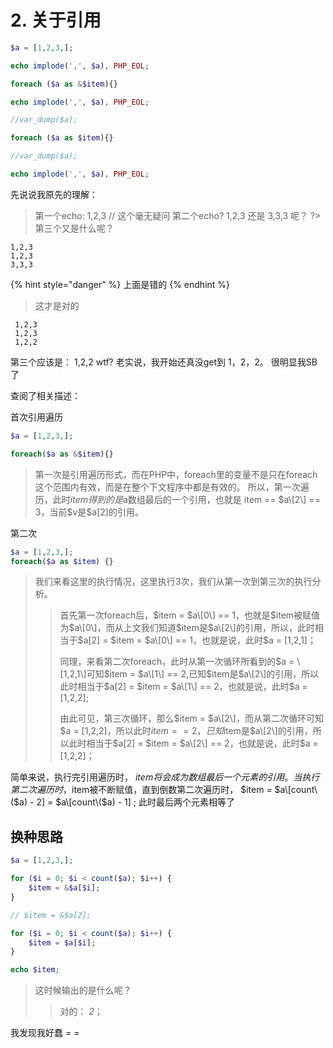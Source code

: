 # 2. 关于引用

```php
$a = [1,2,3,];

echo implode(',', $a), PHP_EOL;

foreach ($a as &$item){}

echo implode(',', $a), PHP_EOL;

//var_dump($a);

foreach ($a as $item){}

//var_dump($a);

echo implode(',', $a), PHP_EOL;
```

先说说我原先的理解：

> 第一个echo: 1,2,3 // 这个毫无疑问 第二个echo? 1,2,3 还是 3,3,3 呢？ ?&gt; 第三个又是什么呢？

```text
1,2,3
1,2,3
3,3,3
```

{% hint style="danger" %}
上面是错的
{% endhint %}

> 这才是对的

```text
 1,2,3 
 1,2,3
 1,2,2
```

第三个应该是： 1,2,2 wtf? 老实说，我开始还真没get到 1，2，2。 很明显我SB了

查阅了相关描述：

首次引用遍历

```php
$a = [1,2,3,];

foreach($a as &$item){}
```

> 第一次是引用遍历形式，而在PHP中，foreach里的变量不是只在foreach这个范围内有效，而是在整个下文程序中都是有效的。 所以，第一次遍历，此时$item得到的是$a数组最后的一个引用，也就是 item == $a\[2\] == 3，当前$v是$a\[2\]的引用。

第二次

```php
$a = [1,2,3,];
foreach($a as $item) {}
```

> 我们来看这里的执行情况，这里执行3次，我们从第一次到第三次的执行分析。
>
> > 首先第一次foreach后，$item = $a\[0\] == 1，也就是$item被赋值为$a\[0\]，而从上文我们知道$item是$a\[2\]的引用，所以，此时相当于$a\[2\] = $item = $a\[0\] == 1，也就是说，此时$a = \[1,2,1\]；
> >
> > 同理，来看第二次foreach，此时从第一次循环所看到的$a = \[1,2,1\]可知$item = $a\[1\] == 2,已知$item是$a\[2\]的引用，所以此时相当于$a\[2\] = $item = $a\[1\] == 2，也就是说，此时$a = \[1,2,2\];
> >
> > 由此可见，第三次循环，那么$item = $a\[2\]，而从第二次循环可知$a = \[1,2,2\]，所以此时$item == 2，已知$item是$a\[2\]的引用，所以此时相当于$a\[2\] = $item = $a\[2\] == 2，也就是说，此时$a = \[1,2,2\]；

简单来说，执行完引用遍历时， $item 将会成为数组最后一个元素的引用。 当执行第二次遍历时，$item被不断赋值，直到倒数第二次遍历时， $item = $a\[count\($a\) - 2\] = $a\[count\($a\) - 1\] ; 此时最后两个元素相等了

## 换种思路

```php
$a = [1,2,3,];

for ($i = 0; $i < count($a); $i++) {
    $item = &$a[$i];
}

// $item = &$a[2];

for ($i = 0; $i < count($a); $i++) {
    $item = $a[$i];
}

echo $item;
```

> 这时候输出的是什么呢？
>
> > 对的： _2_；

我发现我好蠢 = =

